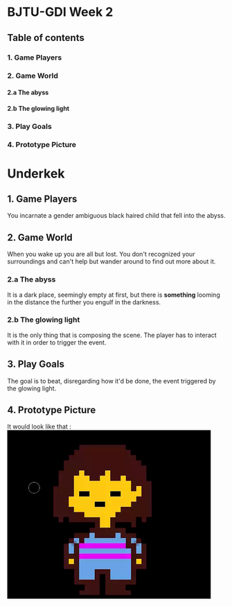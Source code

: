 # BJTU-GDI Week 2
## Table of contents
### 1. Game Players
### 2. Game World
#### 2.a The abyss
#### 2.b The glowing light
### 3. Play Goals
### 4. Prototype Picture

# Underkek
## 1. Game Players
You incarnate a gender ambiguous black haired child that fell into the abyss.

## 2. Game World
When you wake up you are all but lost. You don't recognized your surroundings and can't help but wander around to find out more about it.

### 2.a The abyss
It is a dark place, seemingly empty at first, but there is __something__ looming in the distance the further you engulf in the darkness.

### 2.b The glowing light
It is the only thing that is composing the scene. The player has to interact with it in order to trigger the event.

## 3. Play Goals
The goal is to beat, disregarding how it'd be done, the event triggered by the glowing light.

## 4. Prototype Picture
It would look like that :
![Protofrisk](https://raw.githubusercontent.com/oborotev/BJTU-GDI/master/week2/picture/prototype.png)